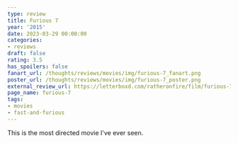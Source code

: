 ```yaml
---
type: review
title: Furious 7
year: '2015'
date: 2023-03-29 00:00:00
categories:
- reviews
draft: false
rating: 3.5
has_spoilers: false
fanart_url: /thoughts/reviews/movies/img/furious-7_fanart.png
poster_url: /thoughts/reviews/movies/img/furious-7_poster.png
external_review_url: https://letterboxd.com/ratheronfire/film/furious-7/
page_name: furious-7
tags:
- movies
- fast-and-furious
---
```


This is the most directed movie I've ever seen.

